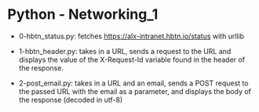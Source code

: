 # Python - Networking_1

* 0-hbtn_status.py: fetches https://alx-intranet.hbtn.io/status with urllib

* 1-hbtn_header.py: takes in a URL, sends a request to the URL and displays the value of the X-Request-Id variable found in the header of the response.

* 2-post_email.py: takes in a URL and an email, sends a POST request to the passed URL with the email as a parameter, and displays the body of the response (decoded in utf-8)


